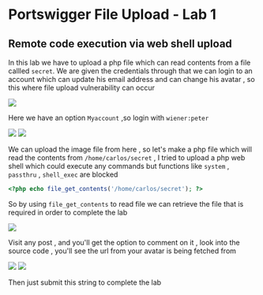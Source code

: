 # Portswigger File Upload - Lab 1
## Remote code execution via web shell upload
In this lab we have to upload a php file which can read contents from a file callled `secret`. We are given the credentials through that we can login to an account which can update his email address and can change his avatar , so this where file upload vulnerability can occur 

<img src="https://i.imgur.com/BzpTHOg.png"/>

Here we have an option `Myaccount` ,so login with `wiener:peter`

<img src="https://i.imgur.com/EGrBILk.png"/>

<img src="https://i.imgur.com/EdIDoA0.png"/>

We can upload the image file from here , so let's make a php file which will read the contents from `/home/carlos/secret` , I tried to upload a php web shell which could execute any commands but functions like `system` , `passthru` , `shell_exec` are blocked 

```php
<?php echo file_get_contents('/home/carlos/secret'); ?> 
```

So by using `file_get_contents` to read file we can retrieve the file that is required in order to complete the lab

<img src="https://i.imgur.com/VqHovHH.png"/>

Visit any post , and you'll get the option to comment on it , look into the source code , you'll see the url from your avatar is being fetched from

<img src="https://i.imgur.com/IsohzgU.png"/>

<img src="https://i.imgur.com/Ih70UCZ.png"/>

Then just submit this string to complete the lab
